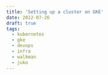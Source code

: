 ```yaml
---
title: 'Setting up a cluster on GKE'
date: 2022-07-26
draft: true
tags:
  - kubernetes
  - gke
  - devops
  - infra
  - walkman
  - juko
---
```


